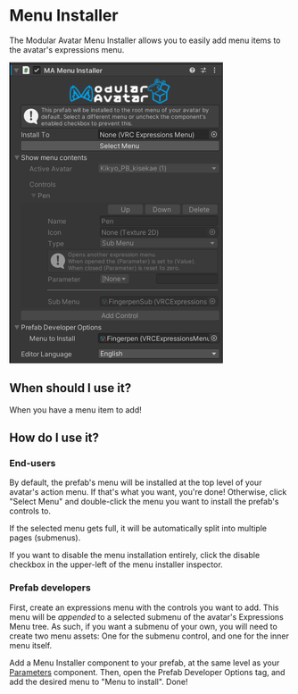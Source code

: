 ﻿# Menu Installer

The Modular Avatar Menu Installer allows you to easily add menu items to the avatar's expressions menu.

![Menu Installer](menu-installer.png)

## When should I use it?

When you have a menu item to add!

## How do I use it?

### End-users

By default, the prefab's menu will be installed at the top level of your avatar's action menu.
If that's what you want, you're done! Otherwise, click "Select Menu" and double-click the menu you want to install the prefab's controls to.

If the selected menu gets full, it will be automatically split into multiple pages (submenus).

If you want to disable the menu installation entirely, click the disable checkbox in the upper-left of the menu installer inspector.

### Prefab developers

First, create an expressions menu with the controls you want to add. This menu will be _appended_ to a selected submenu of the avatar's Expressions Menu tree.
As such, if you want a submenu of your own, you will need to create two menu assets: One for the submenu control, and one for the inner menu itself.

Add a Menu Installer component to your prefab, at the same level as your [Parameters](parameters.md) component.
Then, open the Prefab Developer Options tag, and add the desired menu to "Menu to install". Done!